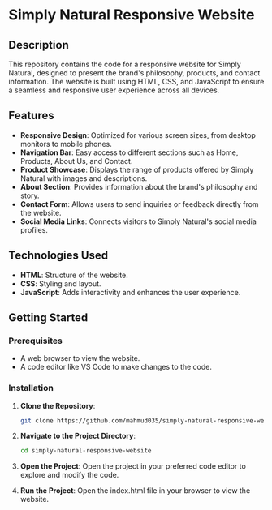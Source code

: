 # Simply Natural Responsive Website

## Description

This repository contains the code for a responsive website for Simply Natural, designed to present the brand's philosophy, products, and contact information. The website is built using HTML, CSS, and JavaScript to ensure a seamless and responsive user experience across all devices.

## Features

- **Responsive Design**: Optimized for various screen sizes, from desktop monitors to mobile phones.
- **Navigation Bar**: Easy access to different sections such as Home, Products, About Us, and Contact.
- **Product Showcase**: Displays the range of products offered by Simply Natural with images and descriptions.
- **About Section**: Provides information about the brand's philosophy and story.
- **Contact Form**: Allows users to send inquiries or feedback directly from the website.
- **Social Media Links**: Connects visitors to Simply Natural's social media profiles.

## Technologies Used

- **HTML**: Structure of the website.
- **CSS**: Styling and layout.
- **JavaScript**: Adds interactivity and enhances the user experience.

## Getting Started

### Prerequisites

- A web browser to view the website.
- A code editor like VS Code to make changes to the code.

### Installation

1. **Clone the Repository**:
   ```bash
   git clone https://github.com/mahmud035/simply-natural-responsive-website.git
   ```
2. **Navigate to the Project Directory**:

   ```bash
   cd simply-natural-responsive-website
   ```

3. **Open the Project**: Open the project in your preferred code editor to explore and modify the code.

4. **Run the Project**: Open the index.html file in your browser to view the website.
